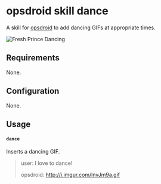 # opsdroid skill dance

A skill for [opsdroid](https://github.com/opsdroid/opsdroid) to add dancing GIFs at appropriate times.

![Fresh Prince Dancing](http://i.imgur.com/Cj7pp8k.gif)

## Requirements

None.

## Configuration

None.

## Usage

#### `dance`

Inserts a dancing GIF.

> user: I love to dance!
>
> opsdroid: http://i.imgur.com/lnvJm9a.gif
